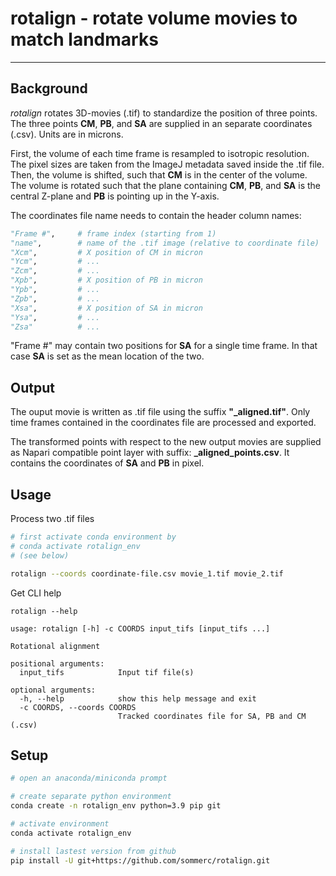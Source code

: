 # rotalign - rotate volume movies to match landmarks
---

## Background
*rotalign* rotates 3D-movies (.tif) to standardize the position of three points. The three points **CM**, **PB**, and **SA** are supplied in an separate coordinates (.csv). Units are in microns.

First, the volume of each time frame is resampled to isotropic resolution. The pixel sizes are taken from the ImageJ metadata saved inside the .tif file. Then, the volume is shifted, such that **CM** is in the center of the volume. The volume is rotated such that the plane containing **CM**, **PB**, and **SA** is the central Z-plane and **PB** is pointing up in the Y-axis. 

The coordinates file name needs to contain the header column names:

```python
"Frame #",     # frame index (starting from 1)
"name",        # name of the .tif image (relative to coordinate file)
"Xcm",         # X position of CM in micron 
"Ycm",         # ...
"Zcm",         # ...
"Xpb",         # X position of PB in micron
"Ypb",         # ...
"Zpb",         # ...
"Xsa",         # X position of SA in micron
"Ysa",         # ...
"Zsa"          # ...
```

"Frame #" may contain two positions for **SA** for a single time frame. In that case **SA** is set as the mean location of the two.

## Output
The ouput movie is written as .tif file using the suffix **"_aligned.tif"**. Only time frames contained in the coordinates file are processed and exported.

The transformed points with respect to the new output movies are supplied as Napari compatible point layer with suffix: **_aligned_points.csv**. It contains the coordinates of **SA** and **PB** in pixel.

## Usage
Process two .tif files
```bash
# first activate conda environment by
# conda activate rotalign_env
# (see below)

rotalign --coords coordinate-file.csv movie_1.tif movie_2.tif
```

Get CLI help
```
rotalign --help

usage: rotalign [-h] -c COORDS input_tifs [input_tifs ...]

Rotational alignment

positional arguments:
  input_tifs            Input tif file(s)

optional arguments:
  -h, --help            show this help message and exit
  -c COORDS, --coords COORDS
                        Tracked coordinates file for SA, PB and CM (.csv)

```

## Setup

```bash
# open an anaconda/miniconda prompt

# create separate python environment 
conda create -n rotalign_env python=3.9 pip git

# activate environment
conda activate rotalign_env

# install lastest version from github
pip install -U git+https://github.com/sommerc/rotalign.git
```
